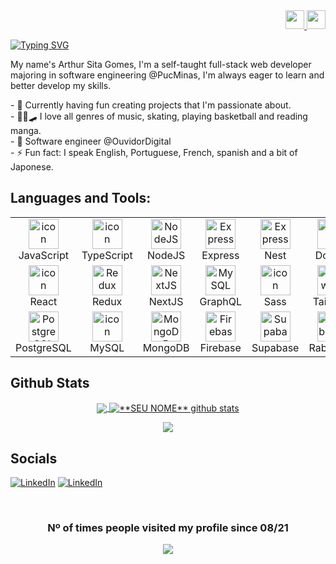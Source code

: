 <div align=right>
	<a href="https://github.com/SitaGomes/SitaGomes/blob/main/README_PORTUGUES.md">
		<img width="30" src="https://cdn.jsdelivr.net/gh/hampusborgos/country-flags@main/svg/br.svg"/>
	</a>
	<a href="https://github.com/SitaGomes/SitaGomes/blob/main/README_FRANCAIS.md">
		<img width="30" src="https://cdn.jsdelivr.net/gh/hampusborgos/country-flags@main/svg/fr.svg"/>
	</a>
</div>

[![Typing SVG](https://readme-typing-svg.demolab.com?font=Roboto&size=22&duration=3500&pause=200&color=FF80BF&width=800&lines=Hey%2C+what's+up+👋;Doing+good?+😁;Let+me+introduce+myself)](https://git.io/typing-svg)

<p>
  My name's Arthur Sita Gomes, I'm a self-taught full-stack web developer majoring in software engineering @PucMinas, I'm always eager to learn and better develop my skills.
</p>
	
<p align="left">
- 🔭 Currently having fun creating projects that I'm passionate about.
	<br/>
- 👨‍🎤🛹 I love all genres of music, skating, playing basketball and reading manga.
	<br/>
- 👷 Software engineer @OuvidorDigital
	<br/>
- ⚡ Fun fact: I speak English, Portuguese, French, spanish and a bit of Japonese.
</p>

## Languages and Tools:

<table align="center">
    <tr>
	<td align="center" width="96">
            <img src="https://techstack-generator.vercel.app/js-icon.svg" alt="icon" width="48" height="48"/>
            <br>JavaScript
        </td>
        <td align="center" width="96">
            <img src="https://techstack-generator.vercel.app/ts-icon.svg" alt="icon" width="48" height="48"/>
            <br>TypeScript
        </td>
        <td align="center" width="96">
            <img src="https://skillicons.dev/icons?i=nodejs" width="48" height="48" alt="NodeJS"/>
            <br>NodeJS
        </td>
        <td align="center" width="96">
            <img src="https://skillicons.dev/icons?i=express" width="48" height="48" alt="Express"/>
            <br>Express
        </td>
        <td align="center" width="96">
            <img src="https://skillicons.dev/icons?i=nestjs" width="48" height="48" alt="Express"/>
            <br>Nest
        </td>
	<td align="center" width="96">
            <img src="https://techstack-generator.vercel.app/docker-icon.svg" alt="icon" width="48" height="48"/>
            <br>Docker
        </td>
	<td align="center" width="96">
            <img src="https://skillicons.dev/icons?i=gcp" width="48" height="48" alt="GCP"/>
            <br>GCP
        </td>
    </tr>
    <tr>
        <td align="center" width="96">
            <img src="https://techstack-generator.vercel.app/react-icon.svg" alt="icon" width="48" height="48"/>
            <br>React
        </td>
        <td align="center" width="96">
            <img src="https://skillicons.dev/icons?i=redux" width="48" height="48" alt="Redux"/>
            <br>Redux
        </td>
        <td align="center" width="96">
            <img src="https://skillicons.dev/icons?i=nextjs" width="48" height="48" alt="NextJS"/>
            <br>NextJS
        </td>
        <td align="center" width="96">
            <img src="https://techstack-generator.vercel.app/graphql-icon.svg" width="48" height="48" alt="MySQL"/>
            <br>GraphQL
        </td>
        <td align="center" width="96">
            <img src="https://techstack-generator.vercel.app/sass-icon.svg" alt="icon" width="48" height="48"/>
            <br>Sass
        </td>
        <td align="center" width="96">
            <img src="https://skillicons.dev/icons?i=tailwind" width="48" height="48" alt="tailwind"/>
            <br>Tailwind
        </td>
	<td align="center" width="96">
            <img src="https://skillicons.dev/icons?i=sass" width="48" height="48" alt="tailwind"/>
            <br>Sass
        </td>
    </tr>
    <tr>
        <td align="center" width="96">
            <img src="https://skillicons.dev/icons?i=postgres" width="48" height="48" alt="PostgreSQL"/>
            <br>PostgreSQL
        </td>
        <td align="center" width="96">
            <img src="https://techstack-generator.vercel.app/mysql-icon.svg" alt="icon" width="48" height="48"/>
            <br>MySQL
        </td>
        <td align="center" width="96">
            <img src="https://skillicons.dev/icons?i=mongodb" width="48" height="48" alt="MongoDB"/>
            <br>MongoDB
        </td>
        <td align="center" width="96">
            <img src="https://skillicons.dev/icons?i=firebase" width="48" height="48" alt="Firebase"/>
            <br>Firebase
        </td>
        <td align="center" width="96">
            <img src="https://skillicons.dev/icons?i=supabase" width="48" height="48" alt="Supabase"/>
            <br>Supabase
        </td>
        <td align="center" width="96">
            <img src="https://skillicons.dev/icons?i=rabbitmq" width="48" height="48" alt="RabbitMQ"/>
            <br>RabbitMQ
        </td>
        <td align="center" width="96">
            <img src="https://skillicons.dev/icons?i=redis" width="48" height="48" alt="Redis"/>
            <br>Redis
        </td>
    </tr>
</table>


## Github Stats
<div align=center>

<a href="https://github.com/Gurupreet">
  <img align="center" src="https://github-readme-stats.vercel.app/api/top-langs/?username=SitaGomes&theme=dracula" />
</a>

<a href="https://github.com/Gurupreet">
 <img align="center" src="https://github-readme-stats.vercel.app/api?username=SitaGomes&show_icons=true&theme=dracula&line_height=40&custom_title=Sita+Gomes'+Github+Stats" alt="**SEU NOME** github stats"/>
</a>
	
<p></p>

![](https://streak-stats.demolab.com/?user=sitagomes&theme=dracula)
	
</div>

## Socials
	
<div align=left style={{display: "flex" "gap": "20px"}}>
	
[![LinkedIn](https://img.shields.io/badge/-LinkedIn-%230077B5?style=for-the-badge&logo=linkedin&logoColor=white)](https://www.linkedin.com/in/SitaGomes/)
[![LinkedIn](https://img.shields.io/badge/-Twitter-08009C?style=for-the-badge&logo=twitter&logoColor=white)](https://www.twitter.com/SitaGomes)
	
</div>

<br/>

<div align="center">
	
### Nº of times people visited my profile since 08/21

<img alingn="center" src="https://profile-counter.glitch.me/SitaGomes/count.svg" />
</div>
 

